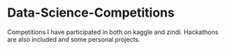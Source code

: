 # Data-Science-Competitions
Competitions I have participated in both on kaggle and zindi. Hackathons are also included and some personal projects.
